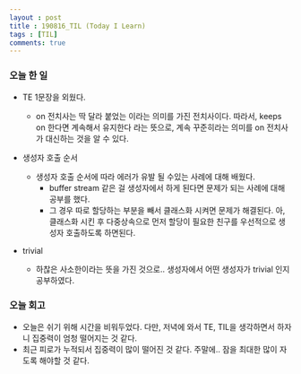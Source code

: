 ```yaml
---
layout : post
title : 190816_TIL (Today I Learn)
tags : [TIL]
comments: true
---
```

### 오늘 한 일

- TE 1문장을 외웠다.
  - on 전치사는 딱 달라 붙었는 이라는 의미를 가진 전치사이다. 따라서, keeps on 한다면 계속해서 유지한다 라는 뜻으로, 계속 꾸준히라는 의미를 on 전치사가 대신하는 것을 알 수 있다.

- 생성자 호출 순서 
  - 생성자 호출 순서에 따라 에러가 유발 될 수있는 사례에 대해 배웠다.
    - buffer stream 같은 걸 생성자에서 하게 된다면 문제가 되는 사례에 대해 공부를 했다.
    - 그 경우 따로 할당하는 부분을 빼서 클래스화 시켜면 문제가 해결된다. 아, 클래스화 시킨 후 다중상속으로 먼저 할당이 필요한 친구를 우선적으로 생성자 호출하도록 하면된다.

- trivial 
  - 하찮은 사소한이라는 뜻을 가진 것으로.. 생성자에서 어떤 생성자가 trivial 인지 공부하였다. 

### 오늘 회고
- 오늘은 쉬기 위해 시간을 비워두었다. 다만, 저녁에 와서 TE, TIL을 생각하면서 하자니 집중력이 엄청 떨어지는 것 같다.
- 최근 피로가 누적되서 집중력이 많이 떨어진 것 같다. 주말에.. 잠을 최대한 많이 자도록 해야할 것 같다.

